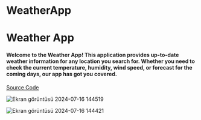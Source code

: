 # WeatherApp

# Weather App
#### Welcome to the Weather App! This application provides up-to-date weather information for any location you search for. Whether you need to check the current temperature, humidity, wind speed, or forecast for the coming days, our app has got you covered.

[Source Code](https://github.com/beyzqusta/WeatherApp/tree/mainn)<br/>

![Ekran görüntüsü 2024-07-16 144519](https://github.com/user-attachments/assets/6d92f102-587f-40d7-82f9-039fa7345489)<br/>

![Ekran görüntüsü 2024-07-16 144421](https://github.com/user-attachments/assets/ad6000cb-3cf0-4ca6-9d8a-52a49618f237)

 
